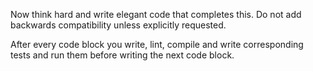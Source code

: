 Now think hard and write elegant code that completes this.
Do not add backwards compatibility unless explicitly requested.

After every code block you write, lint, compile and write corresponding tests and run them before writing the next code block.
